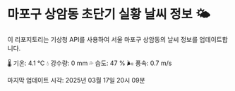 
# 마포구 상암동 초단기 실황 날씨 정보 🌤️

이 리포지토리는 기상청 API를 사용하여 서울 마포구 상암동의 날씨 정보를 업데이트합니다. 

🌡️ 기온: 4.1 ℃
💧 강수량: 0 mm
💦 습도: 47 %
🌬️ 풍속: 0.7 m/s

마지막 업데이트 시각: 2025년 03월 17일 20시 09분    
